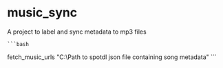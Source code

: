 # music_sync
A project to label and sync metadata to mp3 files

    ```bash
  fetch_music_urls "C:\Path to spotdl json file containing song metadata" 
    ```

